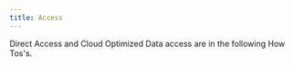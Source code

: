```yaml
---
title: Access
---
```


Direct Access and Cloud Optimized Data access are in the following How Tos's. 


